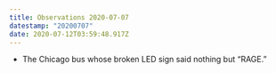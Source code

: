 ```yaml
---
title: Observations 2020-07-07
datestamp: "20200707"
date: 2020-07-12T03:59:48.917Z
---
```

- The Chicago bus whose broken LED sign said nothing but “RAGE.”